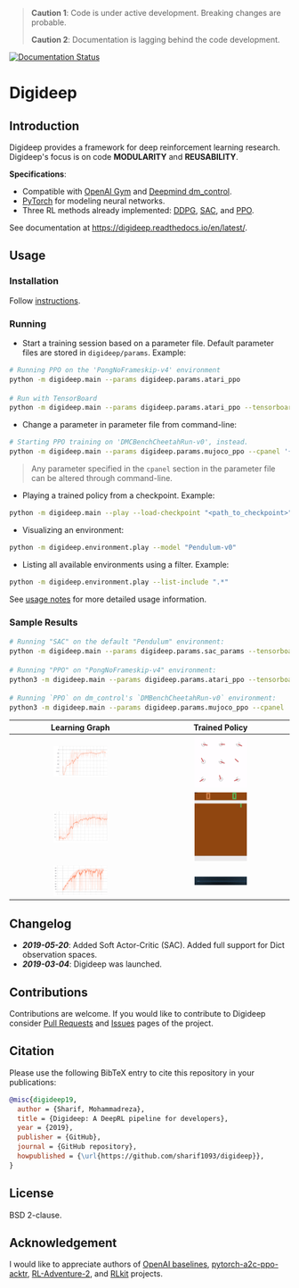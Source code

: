 > **Caution 1**: Code is under active development. Breaking changes are probable.
>
> **Caution 2**: Documentation is lagging behind the code development.

[![Documentation Status](https://readthedocs.org/projects/digideep/badge/?version=latest)](https://digideep.readthedocs.io/en/latest/?badge=latest)

# Digideep

## Introduction

Digideep provides a framework for deep reinforcement learning research. Digideep's focus is on code **MODULARITY** and **REUSABILITY**.

**Specifications**:

* Compatible with [OpenAI Gym](https://github.com/openai/gym) and [Deepmind dm_control](https://github.com/deepmind/dm_control).
* [PyTorch](https://pytorch.org/) for modeling neural networks.
* Three RL methods already implemented: [DDPG](https://arxiv.org/abs/1509.02971), [SAC](https://arxiv.org/abs/1801.01290), and [PPO](https://arxiv.org/abs/1707.06347).

See documentation at https://digideep.readthedocs.io/en/latest/.

## Usage

### Installation

Follow [instructions](https://digideep.readthedocs.io/en/latest/notes/01%20Installation.html).

### Running

* Start a training session based on a parameter file. Default parameter files are stored in `digideep/params`. Example:

```bash
# Running PPO on the 'PongNoFrameskip-v4' environment
python -m digideep.main --params digideep.params.atari_ppo

# Run with TensorBoard
python -m digideep.main --params digideep.params.atari_ppo --tensorboard
```

* Change a parameter in parameter file from command-line:

```bash
# Starting PPO training on 'DMCBenchCheetahRun-v0', instead.
python -m digideep.main --params digideep.params.mujoco_ppo --cpanel '{"model_name":"DMCBenchCheetahRun-v0"}'
```

> Any parameter specified in the `cpanel` section in the parameter file can be altered through command-line.

* Playing a trained policy from a checkpoint. Example:

```bash
python -m digideep.main --play --load-checkpoint "<path_to_checkpoint>"
```

* Visualizing an environment:

```bash
python -m digideep.environment.play --model "Pendulum-v0"
```

* Listing all available environments using a filter. Example:

```bash
python -m digideep.environment.play --list-include ".*"
```

See [usage notes](https://digideep.readthedocs.io/en/latest/notes/02%20Usage.html) for more detailed usage information.


### Sample Results

```bash
# Running "SAC" on the default "Pendulum" environment:
python -m digideep.main --params digideep.params.sac_params --tensorboard

# Running "PPO" on "PongNoFrameskip-v4" environment:
python3 -m digideep.main --params digideep.params.atari_ppo --tensorboard

# Running `PPO` on dm_control's `DMBenchCheetahRun-v0` environment:
python3 -m digideep.main --params digideep.params.mujoco_ppo --cpanel '{"model_name":"DMBenchCheetahRun-v0", "from_module":"digideep.environment.dmc2gym"}' --tensorboard

```



| Learning Graph           |  Trained Policy |
:-------------------------:|:-------------------------:
<img src="./doc/media/sac_pendulum_v0.svg" width="40%"> | <img src="./doc/media/sac_pendulum_v0.gif" width="40%">
<img src="./doc/media/ppo_atari_pong.svg" width="40%">  | <img src="./doc/media/ppo_atari_pong.gif" width="40%">
<img src="./doc/media/ppo_dm_cheetah.svg" width="40%">  | <img src="./doc/media/ppo_dm_cheetah.gif" width="40%">


## Changelog

* **_2019-05-20_**: Added Soft Actor-Critic (SAC). Added full support for Dict observation spaces.
* **_2019-03-04_**: Digideep was launched.

## Contributions

Contributions are welcome. If you would like to contribute to Digideep consider [Pull Requests](https://github.com/sharif1093/digideep/pulls) and [Issues](https://github.com/sharif1093/digideep/issues) pages of the project.

## Citation

Please use the following BibTeX entry to cite this repository in your publications:

```bibtex
@misc{digideep19,
  author = {Sharif, Mohammadreza},
  title = {Digideep: A DeepRL pipeline for developers},
  year = {2019},
  publisher = {GitHub},
  journal = {GitHub repository},
  howpublished = {\url{https://github.com/sharif1093/digideep}},
}
```

## License

BSD 2-clause.

## Acknowledgement

I would like to appreciate authors of
[OpenAI baselines](https://github.com/openai/baselines), 
[pytorch-a2c-ppo-acktr](https://github.com/ikostrikov/pytorch-a2c-ppo-acktr),
[RL-Adventure-2](https://github.com/higgsfield/RL-Adventure-2), and
[RLkit](https://github.com/vitchyr/rlkit) projects.

